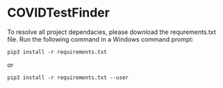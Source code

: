 # COVIDTestFinder

To resolve all project dependacies, please download the requrements.txt file. Run the following command in a Windows command prompt:
```
pip3 install -r requirements.txt
```
or
```
pip3 install -r requirements.txt --user
```
